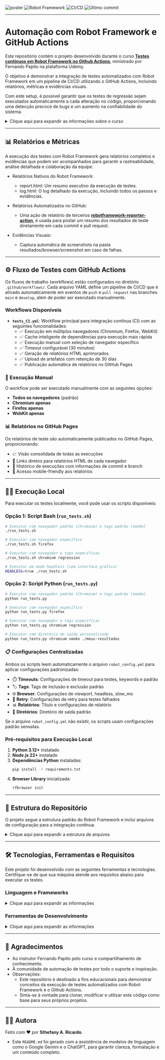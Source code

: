 ![poster](./.github/poster.png)
![Robot Framework](https://img.shields.io/badge/Robot_Framework-Testing-04C38E?logo=robotframework) ![CI/CD](https://img.shields.io/github/actions/workflow/status/sthefanyricardo/robot-actions/tests_CI.yml?label=CI/CD&logo=github) ![Último commit](https://img.shields.io/github/last-commit/sthefanyricardo/robot-actions?label=Último%20commit&style=flat&logo=git)

---

# Automação com Robot Framework e GitHub Actions

Este repositório contém o projeto desenvolvido durante o curso [**Testes contínuos em Robot Framework no Github Actions**](https://www.udemy.com/course/testes-continuos-em-robot-framework-no-github-actions/), ministrado por Fernando Papito na plataforma Udemy.

O objetivo é demonstrar a integração de testes automatizados com Robot Framework em um pipeline de CI/CD utilizando o GitHub Actions, incluindo relatórios, métricas e evidências visuais.

Com este setup, é possível garantir que os testes de regressão sejam executados automaticamente a cada alteração no código, proporcionando uma detecção precoce de bugs e um aumento na confiabilidade do sistema.

<details>
<summary> Clique aqui para expandir as informações sobre o curso </summary>
  
  ## 🎯 Objetivo

  O principal objetivo deste projeto é construir um fluxo de trabalho (workflow) de testes contínuos que:
  - 🔄 Automatize a execução dos testes de regressão do Robot Framework.
  - ⚙️ Utilize o GitHub Actions para orquestrar o pipeline de testes.
  - 📊 Gere relatórios, screenshots e métricas para evidenciar a execução dos testes.

  ## 📑 Conteúdo do Curso
  
  Durante este treinamento, você aprenderá a construir e otimizar um fluxo de trabalho de testes contínuos no GitHub Actions, criando um histórico robusto de testes de regressão, acompanhado de relatórios detalhados e evidências visuais essenciais.
  
  O curso aborda os seguintes conceitos:
  - Boas práticas de Testes Contínuos.
  - Habilidades de DevOps.
  - Boas práticas para a implementação de testes automatizados com Robot Framework.
  - Como executar testes de regressão no GitHub Actions.

</details>

---

## 📊 Relatórios e Métricas

A execução dos testes com Robot Framework gera relatórios completos e evidências que podem ser acompanhados para garantir a rastreabilidade, análise detalhada e colaboração da equipe.

- Relatórios Nativos do Robot Framework:
  - report.html: Um resumo executivo da execução de testes.
  - log.html: O log detalhado da execução, incluindo todos os passos e evidências.

- Relatórios Automatizados no GitHub:
  - Uma ação de relatório de terceiros [**robotframework-reporter-action**](https://github.com/joonvena/robotframework-reporter-action), é usada para postar um resumo dos resultados de teste diretamente em cada commit e pull request.

- Evidências Visuais:
  - Captura automática de screenshots na pasta resultados/browser/screenshot em caso de falhas.
  
---

## ⚙️ Fluxo de Testes com GitHub Actions

Os fluxos de trabalho (workflows) estão configurados no diretório ```.github/workflows/```. Cada arquivo YAML define um pipeline de CI/CD que é ativado automaticamente em eventos de ```push``` e ```pull request``` nas branches ```main``` e ```develop```, além de poder ser executado manualmente.

### Workflows Disponíveis

- **`tests_CI.yml`**: Workflow principal para integração contínua (CI) com as seguintes funcionalidades:
  - ✅ Execução em múltiplos navegadores (Chromium, Firefox, WebKit)
  - ✅ Cache inteligente de dependências para execução mais rápida
  - ✅ Execução manual com seleção de navegador específico
  - ✅ Timeout configurável (30 minutos)
  - ✅ Geração de relatórios HTML aprimorados
  - ✅ Upload de artefatos com retenção de 30 dias
  - ✅ Publicação automática de relatórios no GitHub Pages

### 🚀 Execução Manual

O workflow pode ser executado manualmente com as seguintes opções:
- **Todos os navegadores** (padrão)
- **Chromium apenas**
- **Firefox apenas** 
- **WebKit apenas**

### 📊 Relatórios no GitHub Pages

Os relatórios de teste são automaticamente publicados no GitHub Pages, proporcionando:
- 📈 Visão consolidada de todas as execuções
- 🔗 Links diretos para relatórios HTML de cada navegador
- 📅 Histórico de execuções com informações de commit e branch
- 📱 Acesso mobile-friendly aos relatórios

---

## 🏃‍♂️ Execução Local

Para executar os testes localmente, você pode usar os scripts disponíveis:

### **Opção 1: Script Bash (`run_tests.sh`)**
```bash
# Executar com navegador padrão (Chromium) e tags padrão (smoke)
./run_tests.sh

# Executar com navegador específico
./run_tests.sh firefox

# Executar com navegador e tags específicas
./run_tests.sh chromium regression

# Executar em modo headless (sem interface gráfica)
HEADLESS=true ./run_tests.sh
```

### **Opção 2: Script Python (`run_tests.py`)**
```bash
# Executar com navegador padrão (Chromium) e tags padrão (smoke)
python run_tests.py

# Executar com navegador específico
python run_tests.py firefox

# Executar com navegador e tags específicas
python run_tests.py chromium regression

# Executar com diretório de saída personalizado
python run_tests.py chromium smoke ./meus-resultados
```

### **📋 Configurações Centralizadas**

Ambos os scripts leem automaticamente o arquivo `robot_config.yml` para aplicar configurações padronizadas:

- ⏱️ **Timeouts**: Configurações de timeout para testes, keywords e padrão
- 🏷️ **Tags**: Tags de inclusão e exclusão padrão
- 🌐 **Browser**: Configurações de viewport, headless, slow_mo
- 🔄 **Retry**: Configurações de retry para testes falhados
- 📊 **Relatórios**: Título e configurações de relatório
- 📁 **Diretórios**: Diretório de saída padrão

Se o arquivo `robot_config.yml` não existir, os scripts usam configurações padrão sensatas.

### Pré-requisitos para Execução Local

1. **Python 3.12+** instalado
2. **Node.js 22+** instalado
3. **Dependências Python** instaladas:
   ```bash
   pip install -r requirements.txt
   ```
4. **Browser Library** inicializada:
   ```bash
   rfbrowser init
   ```

---

## 📁 Estrutura do Repositório

O projeto segue a estrutura padrão do Robot Framework e inclui arquivos de configuração para a integração contínua.

<details>
<summary>Clique aqui para expandir a estrutura de arquivos</summary>

  ```text
    📦 robot-actions/
    ┣ 📂 .github/
    ┃ └── workflows/
    ┃     └── 📜 tests_CI.yml       # Workflow principal para execução de testes e GitHub Pages
    ┣ 📂 resources/
    ┃ ├── 📜 actions.resource       # Palavras-chave de ações e interações
    ┃ └── 📜 base.resource          # Palavras-chave de configuração e utilidades
    ┣ 📂 resultados/
    ┃ ├── 📂 browser/screenshot     # Screenshots de falhas
    ┃ ├── 📜 log.html               # Log detalhado da execução
    ┃ ├── 📜 output.xml             # Saída em XML para relatórios
    ┃ └── 📜 report.html            # Resumo da execução
    ┣ 📂 tests/
    ┃ └── 📜 login.robot            # Arquivos de casos de teste
    ┣ 📜 .gitignore                 # Arquivos e pastas a serem ignorados pelo Git
    ┣ 📜 README.md                  # Documentação principal do repositório
    ┣ 📜 requirements.txt           # Dependências do Python
    ┣ 📜 robot_config.yml           # Configurações centralizadas do Robot Framework
    ┣ 📜 run_tests.sh               # Script Bash para execução local dos testes
    ┣ 📜 run_tests.py               # Script Python para execução local dos testes
    ┗ 📜 config_parser.py           # Parser para configurações YAML
  ```

</details>

---

## 🛠️ Tecnologias, Ferramentas e Requisitos
Este projeto foi desenvolvido com as seguintes ferramentas e tecnologias. Certifique-se de que sua máquina atende aos requisitos abaixo para executar os testes.

### Linguagem e Frameworks

<details>
<summary>Clique aqui para expandir as informações</summary>

  - [**Python**](https://www.python.org/downloads/) → Linguagem de programação utilizada como base para o Robot Framework.
  - [**Robot Framework**](https://robotframework.org/) → Framework de automação de testes e RPA.
  - [**Node.js**](https://nodejs.org/en/download/) → Dependência necessária para utilização da biblioteca [**Browser Library (Playwright)**](https://robotframework-browser.org/).
  - [**Browser Library (Playwright)**](https://marketsquare.github.io/robotframework-browser/Browser.html) → Biblioteca para automação de testes web.
  - [**GitHub Actions**](https://github.com/features/actions?locale=pt-BR) → Plataforma de CI/CD para automatizar fluxos de trabalho.

</details>

### Ferramentas de Desenvolvimento

<details>
<summary>Clique aqui para expandir as informações</summary>

  - [**Visual Studio Code**](https://code.visualstudio.com/download) → IDE utilizada para desenvolvimento e manutenção dos testes.
  - [**Git**](https://git-scm.com/downloads) → Controle de versão.
  - [**GitHub**](https://github.com/) → Repositório remoto para versionamento e compartilhamento do código.
  - [**Windows Terminal**](https://apps.microsoft.com/detail/9n0dx20hk701?hl=pt-BR&gl=BR) e **Prompt de Comando** → São as ferramentas de linha de comando (CLI) padrão no Windows.

</details>

---

## 📌 Agradecimentos

- Ao instrutor Fernando Papito pelo curso e compartilhamento de conhecimento.
- À comunidade de automação de testes por todo o suporte e inspiração.
- Observações:
  - Este repositório é destinado a fins educacionais para demonstrar conceitos da execução de testes automatizados com Robot Framework e o Github Actions.
  - Sinta-se à vontade para clonar, modificar e utilizar este código como base para seus próprios projetos.  

--- 

## 🙋‍♀️ Autora

Feito com ❤️ por **Sthefany A. Ricardo**.

- Este `README.md` foi gerado com a assistência de modelos de linguagem como o Google Gemini e o ChatGPT, para garantir clareza, formatação e um conteúdo completo.
